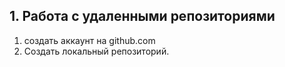 ## 1. Работа с удаленными репозиториями
1. создать аккаунт на github.com
2. Создать локальный репозиторий.
